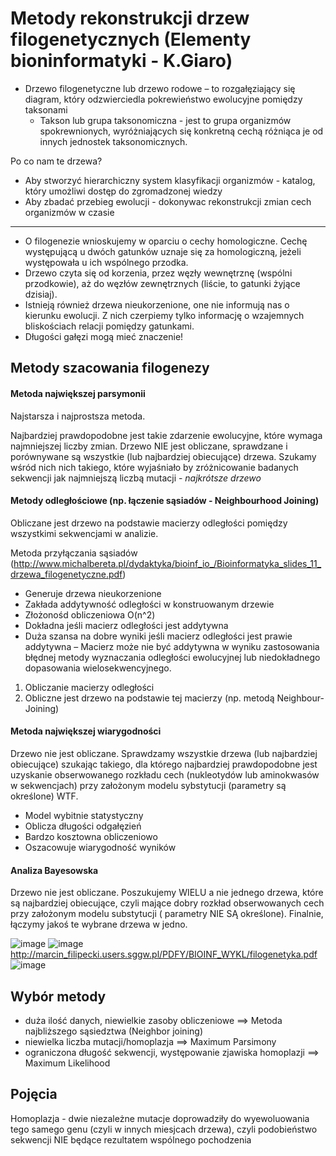 # Metody rekonstrukcji drzew filogenetycznych (Elementy bioninformatyki - K.Giaro)

- Drzewo filogenetyczne lub drzewo rodowe – to rozgałęziający się diagram, który odzwierciedla pokrewieństwo ewolucyjne pomiędzy taksonami
  - Takson lub grupa taksonomiczna - jest to grupa organizmów spokrewnionych, wyróżniających się konkretną cechą różniąca je od innych jednostek taksonomicznych.

Po co nam te drzewa?
- Aby stworzyć hierarchiczny system klasyfikacji organizmów - katalog, który umożliwi dostęp do zgromadzonej wiedzy
- Aby zbadać przebieg ewolucji - dokonywac rekonstrukcji zmian cech organizmów w czasie

--------------

- O filogenezie wnioskujemy w oparciu o cechy homologiczne. Cechę występującą u dwóch gatunków uznaje się za homologiczną, jeżeli występowała u ich wspólnego przodka.
- Drzewo czyta się od korzenia, przez węzły wewnętrznę (wspólni przodkowie), aż do węzłów zewnętrznych (liście, to gatunki żyjące dzisiaj). 
- Istnieją również drzewa nieukorzenione, one nie informują nas o kierunku ewolucji. Z nich czerpiemy tylko informację o wzajemnych bliskościach
relacji pomiędzy gatunkami.
- Długości gałęzi mogą mieć znaczenie!


## Metody szacowania filogenezy
#### Metoda największej parsymonii

Najstarsza i najprostsza metoda.

Najbardziej prawdopodobne jest takie zdarzenie ewolucyjne, które wymaga najmniejszej liczby zmian.
Drzewo NIE jest obliczane, sprawdzane i porównywane są wszystkie (lub najbardziej obiecujące) drzewa. Szukamy wśród nich nich
takiego, które wyjaśniało by zróżnicowanie badanych sekwencji jak najmniejszą liczbą mutacji - *najkrótsze drzewo*

#### Metody odległościowe (np. łączenie sąsiadów - Neighbourhood Joining)

Obliczane jest drzewo na podstawie macierzy odległości pomiędzy wszystkimi sekwencjami w analizie.

Metoda przyłączania sąsiadów (http://www.michalbereta.pl/dydaktyka/bioinf_io_/Bioinformatyka_slides_11_drzewa_filogenetyczne.pdf)
- Generuje drzewa nieukorzenione
- Zakłada addytywność odległości w konstruowanym drzewie
- Złożonośd obliczeniowa O(n^2)
- Dokładna jeśli macierz odległości jest addytywna
- Duża szansa na dobre wyniki jeśli macierz odległości jest prawie addytywna
– Macierz może nie być addytywna w wyniku zastosowania błędnej metody wyznaczania odległości ewolucyjnej lub niedokładnego dopasowania wielosekwencyjnego.

1. Obliczanie macierzy odległości
2. Obliczne jest drzewo na podstawie tej macierzy (np. metodą Neighbour-Joining)

#### Metoda największej wiarygodności

Drzewo nie jest obliczane. Sprawdzamy wszystkie drzewa (lub najbardziej obiecujące) szukając takiego, dla którego 
najbardziej prawdopodobne jest uzyskanie obserwowanego rozkładu cech (nukleotydów lub aminokwasów w sekwencjach) przy założonym modelu sybstytucji (parametry są określone) WTF.

- Model wybitnie statystyczny
- Oblicza długości odgałęzień
- Bardzo kosztowna obliczeniowo
- Oszacowuje wiarygodność wyników

#### Analiza Bayesowska

Drzewo nie jest obliczane. Poszukujemy WIELU a nie jednego drzewa, które są najbardziej obiecujące, czyli mające dobry rozkład obserwowanych cech przy założonym modelu 
substytucji ( parametry NIE SĄ określone).
Finalnie, łączymy jakoś te wybrane drzewa w jedno.

![image](https://user-images.githubusercontent.com/12485656/69012775-d1933600-0979-11ea-9d0f-a40975b1cc75.png)
![image](https://user-images.githubusercontent.com/12485656/69012876-b37a0580-097a-11ea-9349-7d70a2293975.png)
http://marcin_filipecki.users.sggw.pl/PDFY/BIOINF_WYKL/filogenetyka.pdf
![image](https://user-images.githubusercontent.com/12485656/69013153-40be5980-097d-11ea-99e3-aadaa77a7d69.png)


## Wybór metody
- duża ilość danych, niewielkie zasoby obliczeniowe ==> Metoda najbliższego sąsiedztwa (Neighbor joining)
- niewielka liczba mutacji/homoplazja ==> Maximum Parsimony
- ograniczona długość sekwencji, występowanie zjawiska homoplazji ==> Maximum Likelihood

## Pojęcia
Homoplazja - dwie niezależne mutacje doprowadziły do wyewoluowania tego samego genu (czyli w innych miesjcach drzewa), czyli  podobieństwo sekwencji NIE będące rezultatem wspólnego pochodzenia
